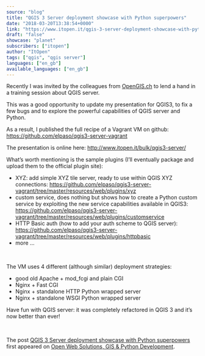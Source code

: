 ```yaml
---
source: "blog"
title: "QGIS 3 Server deployment showcase with Python superpowers"
date: "2018-03-20T13:38:54+0000"
link: "https://www.itopen.it/qgis-3-server-deployment-showcase-with-python-superpowers/"
draft: "false"
showcase: "planet"
subscribers: ["itopen"]
author: "ItOpen"
tags: ["qgis", "qgis server"]
languages: ["en_gb"]
available_languages: ["en_gb"]
---
```


<p>Recently I was invited by the colleagues from <a href="http://www.opengis.ch/">OpenGIS.ch</a> to lend a hand in a training session about QGIS server.</p>
<p>This was a good opportunity to update my presentation for QGIS3, to fix a few bugs and to explore the powerful capabilities of QGIS server and Python.</p>
<p>As a result, I published the full recipe of a Vagrant VM on github: <a href="https://github.com/elpaso/qgis3-server-vagrant#qgis-server-3x-vagrant-testing-vms-with-apache-and-nginx">https://github.com/elpaso/qgis3-server-vagrant</a></p>
<p>The presentation is online here: <a href="http://www.itopen.it/bulk/qgis3-server/">http://www.itopen.it/bulk/qgis3-server/</a></p>
<p>What&#8217;s worth mentioning is the sample plugins (I&#8217;ll eventually package and upload them to the official plugin site):</p>
<ul>
	<li>XYZ: add simple XYZ tile server, ready to use within QGIS XYZ connections: <a href="https://github.com/elpaso/qgis3-server-vagrant/tree/master/resources/web/plugins/xyz">https://github.com/elpaso/qgis3-server-vagrant/tree/master/resources/web/plugins/xyz</a></li>
	<li>custom service, does nothing but shows how to create a Python custom service by exploiting the new service capabilities available in QGIS3: <a href="https://github.com/elpaso/qgis3-server-vagrant/tree/master/resources/web/plugins/customservice">https://github.com/elpaso/qgis3-server-vagrant/tree/master/resources/web/plugins/customservice</a></li>
	<li>HTTP Basic auth (how to add your auth scheme to QGIS server): <a href="https://github.com/elpaso/qgis3-server-vagrant/tree/master/resources/web/plugins/httpbasic">https://github.com/elpaso/qgis3-server-vagrant/tree/master/resources/web/plugins/httpbasic</a></li>
	<li>more &#8230;</li>
</ul>
<p>&nbsp;</p>
<p>The VM uses 4 different (although similar) deployment strategies:</p>
<ul>
	<li>good old Apache + mod_fcgi and plain CGI</li>
	<li>Nginx + Fast CGI</li>
	<li>Nginx + standalone HTTP Python wrapped server</li>
	<li>Nginx + standalone WSGI Python wrapped server</li>
</ul>
<p>Have fun with QGIS server: it was completely refactored in QGIS 3 and it&#8217;s now better than ever!</p>
<p>&nbsp;</p><p>The post <a href="https://www.itopen.it/qgis-3-server-deployment-showcase-with-python-superpowers/">QGIS 3 Server deployment showcase with Python superpowers</a> first appeared on <a href="https://www.itopen.it">Open Web Solutions, GIS & Python Development</a>.</p>
